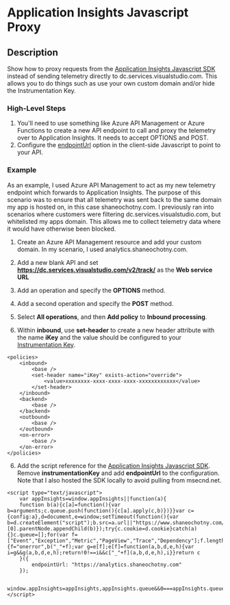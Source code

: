 # Application Insights Javascript Proxy

## Description
Show how to proxy requests from the [Application Insights Javascript SDK](https://github.com/Microsoft/ApplicationInsights-JS) instead of sending telemetry directly to dc.services.visualstudio.com. This allows you to do things such as use your own custom domain and/or hide the Instrumentation Key.

### High-Level Steps
1. You'll need to use something like Azure API Management or Azure Functions to create a new API endpoint to call and proxy the telemetry over to Application Insights. It needs to accept OPTIONS and POST.
2. Configure the [endpointUrl](https://github.com/Microsoft/ApplicationInsights-JS/blob/master/API-reference.md#config) option in the client-side Javascript to point to your API.


### Example
As an example, I used Azure API Management to act as my new telemetry endpoint which forwards to Application Insights. The purpose of this scenario was to ensure that all telemetry was sent back to the same domain my app is hosted on, in this case shaneochotny.com. I previously ran into scenarios where customers were filtering dc.services.visualstudio.com, but whitelisted my apps domain. This allows me to collect telemetry data where it would have otherwise been blocked.

1. Create an Azure API Management resource and add your custom domain. In my scenario, I used analytics.shaneochotny.com.

2. Add a new blank API and set <b>https://dc.services.visualstudio.com/v2/track/</b> as the <b>Web service URL</b>

3. Add an operation and specify the <b>OPTIONS</b> method.

4. Add a second operation and specify the <b>POST</b> method.

4. Select <b>All operations</b>, and then <b>Add policy</b> to <b>Inbound processing</b>.

5. Within <b>inbound</b>, use <b>set-header</b> to create a new header attribute with the name <b>iKey</b> and the value should be configured to your [Instrumentation Key](https://docs.microsoft.com/en-us/azure/application-insights/app-insights-create-new-resource).

```
<policies>
    <inbound>
        <base />
        <set-header name="iKey" exists-action="override">
            <value>xxxxxxxx-xxxx-xxxx-xxxx-xxxxxxxxxxxx</value>
        </set-header>
    </inbound>
    <backend>
        <base />
    </backend>
    <outbound>
        <base />
    </outbound>
    <on-error>
        <base />
    </on-error>
</policies>
```

6. Add the script reference for the [Application Insights Javascript SDK](https://github.com/Microsoft/ApplicationInsights-JS). Remove <b>instrumentationKey</b> and add <b>endpointUrl</b> to the configuration. Note that I also hosted the SDK locally to avoid pulling from msecnd.net.

```
<script type="text/javascript">
    var appInsights=window.appInsights||function(a){
    function b(a){c[a]=function(){var b=arguments;c.queue.push(function(){c[a].apply(c,b)})}}var c={config:a},d=document,e=window;setTimeout(function(){var b=d.createElement("script");b.src=a.url||"https://www.shaneochotny.com/scripts/ai.0.js",d.getElementsByTagName("script")[0].parentNode.appendChild(b)});try{c.cookie=d.cookie}catch(a){}c.queue=[];for(var f=["Event","Exception","Metric","PageView","Trace","Dependency"];f.length;)b("track"+f.pop());if(b("setAuthenticatedUserContext"),b("clearAuthenticatedUserContext"),b("startTrackEvent"),b("stopTrackEvent"),b("startTrackPage"),b("stopTrackPage"),b("flush"),!a.disableExceptionTracking){f="onerror",b("_"+f);var g=e[f];e[f]=function(a,b,d,e,h){var i=g&&g(a,b,d,e,h);return!0!==i&&c["_"+f](a,b,d,e,h),i}}return c
    }({
        endpointUrl: "https://analytics.shaneochotny.com"
    });

    window.appInsights=appInsights,appInsights.queue&&0===appInsights.queue.length&&appInsights.trackPageView();
</script>
```
